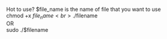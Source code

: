 Hot to use? $file_name is the name of file that you want to use <br>
    chmod +x $file_name <br>
    ./$filename <br>
    OR <br>
    sudo ./$filename <br>
